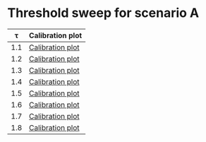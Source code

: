 # Threshold sweep for scenario A

| τ | Calibration plot |
| --- | --- |
| 1.1 | [Calibration plot](./tau_1.1/A_gate_calibration.png) |
| 1.2 | [Calibration plot](./tau_1.2/A_gate_calibration.png) |
| 1.3 | [Calibration plot](./tau_1.3/A_gate_calibration.png) |
| 1.4 | [Calibration plot](./tau_1.4/A_gate_calibration.png) |
| 1.5 | [Calibration plot](./tau_1.5/A_gate_calibration.png) |
| 1.6 | [Calibration plot](./tau_1.6/A_gate_calibration.png) |
| 1.7 | [Calibration plot](./tau_1.7/A_gate_calibration.png) |
| 1.8 | [Calibration plot](./tau_1.8/A_gate_calibration.png) |
